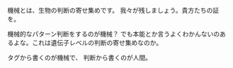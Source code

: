 機械とは、生物の判断の寄せ集めです。
我々が残しましょう。貴方たちの証を。

機械的なパターン判断をするのが機械？
でも本能とか言うよくわかんないのあるよな。これは遺伝子レベルの判断の寄せ集めなのか。

タグから書くのが機械で、
判断から書くのが人間。